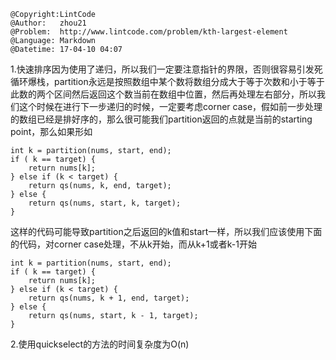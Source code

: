 ```
@Copyright:LintCode
@Author:   zhou21
@Problem:  http://www.lintcode.com/problem/kth-largest-element
@Language: Markdown
@Datetime: 17-04-10 04:07
```

1.快速排序因为使用了递归，所以我们一定要注意指针的界限，否则很容易引发死循环爆栈，partition永远是按照数组中某个数将数组分成大于等于次数和小于等于此数的两个区间然后返回这个数当前在数组中位置，然后再处理左右部分，所以我们这个时候在进行下一步递归的时候，一定要考虑corner case，假如前一步处理的数组已经是排好序的，那么很可能我们partition返回的点就是当前的starting point，那么如果形如
```
int k = partition(nums, start, end);
if ( k == target) {
	return nums[k];
} else if (k < target) {
	return qs(nums, k, end, target);
} else {
	return qs(nums, start, k, target);
}
```
这样的代码可能导致partition之后返回的k值和start一样，所以我们应该使用下面的代码，对corner case处理，不从k开始，而从k+1或者k-1开始
```
int k = partition(nums, start, end);
if ( k == target) {
	return nums[k];
} else if (k < target) {
	return qs(nums, k + 1, end, target);
} else {
	return qs(nums, start, k - 1, target);
}
```
2.使用quickselect的方法的时间复杂度为O(n)